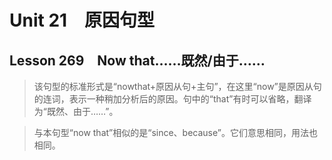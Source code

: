 ﻿ # Unit 21　原因句型
 ## Lesson 269　Now that……既然/由于……
 
> 该句型的标准形式是“nowthat+原因从句+主句”，在这里“now”是原因从句的连词，表示一种稍加分析后的原因。句中的“that”有时可以省略，翻译为“既然、由于……”。

> 与本句型“now that”相似的是“since、because”。它们意思相同，用法也相同。


 
